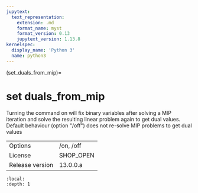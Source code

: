 ```yaml
---
jupytext:
  text_representation:
    extension: .md
    format_name: myst
    format_version: 0.13
    jupytext_version: 1.13.8
kernelspec:
  display_name: 'Python 3'
  name: python3
---
```


(set_duals_from_mip)=
# set duals_from_mip
Turning the command on will fix binary variables after solving a MIP iteration and solve the resulting linear problem again to get dual values. Default behaviour  (option "/off") does not re-solve MIP problems to get dual values

|   |   |
|---|---|
|Options|/on, /off|
|License|SHOP_OPEN|
|Release version|13.0.0.a|

```{contents}
:local:
:depth: 1
```





